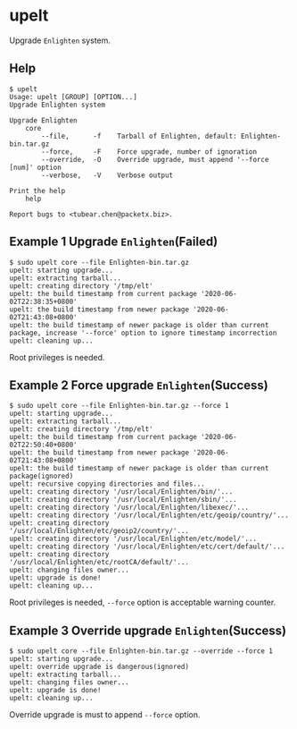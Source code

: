 upelt
===========

Upgrade `Enlighten` system.

Help
---------

```
$ upelt
Usage: upelt [GROUP] [OPTION...]
Upgrade Enlighten system

Upgrade Enlighten
    core
        --file,      -f    Tarball of Enlighten, default: Enlighten-bin.tar.gz
        --force,     -F    Force upgrade, number of ignoration
        --override,  -O    Override upgrade, must append '--force [num]' option
        --verbose,   -V    Verbose output

Print the help
    help

Report bugs to <tubear.chen@packetx.biz>.
```

Example 1 Upgrade `Enlighten`(Failed)
---------------

```
$ sudo upelt core --file Enlighten-bin.tar.gz
upelt: starting upgrade...
upelt: extracting tarball...
upelt: creating directory '/tmp/elt'
upelt: the build timestamp from current package '2020-06-02T22:38:35+0800'
upelt: the build timestamp from newer package '2020-06-02T21:43:08+0800'
upelt: the build timestamp of newer package is older than current package, increase '--force' option to ignore timestamp incorrection
upelt: cleaning up...
```

Root privileges is needed.

Example 2 Force upgrade `Enlighten`(Success)
-------------

```
$ sudo upelt core --file Enlighten-bin.tar.gz --force 1
upelt: starting upgrade...
upelt: extracting tarball...
upelt: creating directory '/tmp/elt'
upelt: the build timestamp from current package '2020-06-02T22:50:40+0800'
upelt: the build timestamp from newer package '2020-06-02T21:43:08+0800'
upelt: the build timestamp of newer package is older than current package(ignored)
upelt: recursive copying directories and files...
upelt: creating directory '/usr/local/Enlighten/bin/'...
upelt: creating directory '/usr/local/Enlighten/sbin/'...
upelt: creating directory '/usr/local/Enlighten/libexec/'...
upelt: creating directory '/usr/local/Enlighten/etc/geoip/country/'...
upelt: creating directory '/usr/local/Enlighten/etc/geoip2/country/'...
upelt: creating directory '/usr/local/Enlighten/etc/model/'...
upelt: creating directory '/usr/local/Enlighten/etc/cert/default/'...
upelt: creating directory '/usr/local/Enlighten/etc/rootCA/default/'...
upelt: changing files owner...
upelt: upgrade is done!
upelt: cleaning up...
```

Root privileges is needed, `--force` option is acceptable warning counter.

Example 3 Override upgrade `Enlighten`(Success)
----------

```
$ sudo upelt core --file Enlighten-bin.tar.gz --override --force 1
upelt: starting upgrade...
upelt: override upgrade is dangerous(ignored)
upelt: extracting tarball...
upelt: changing files owner...
upelt: upgrade is done!
upelt: cleaning up...
```

Override upgrade is must to append `--force` option.
